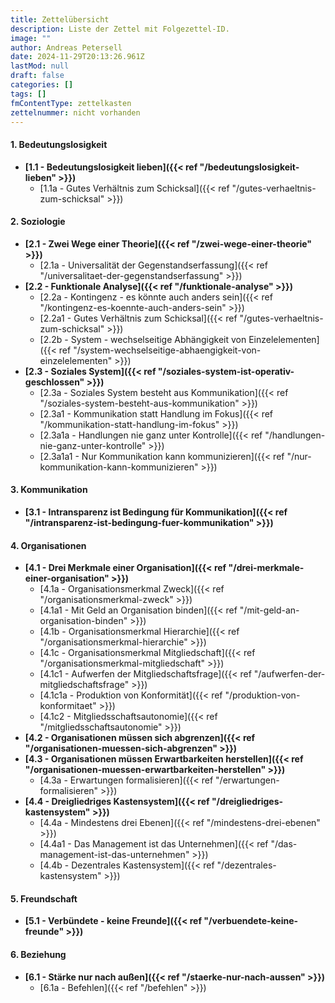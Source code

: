 ```yaml
---
title: Zettelübersicht
description: Liste der Zettel mit Folgezettel-ID.
image: ""
author: Andreas Petersell
date: 2024-11-29T20:13:26.961Z
lastMod: null
draft: false
categories: []
tags: []
fmContentType: zettelkasten
zettelnummer: nicht vorhanden
---
```


<!--more-->
#### 1. Bedeutungslosigkeit
- **[1.1 - Bedeutungslosigkeit lieben]({{< ref "/bedeutungslosigkeit-lieben" >}})**
    - [1.1a - Gutes Verhältnis zum Schicksal]({{< ref "/gutes-verhaeltnis-zum-schicksal" >}})
#### 2. Soziologie
- **[2.1 - Zwei Wege einer Theorie]({{< ref "/zwei-wege-einer-theorie" >}})**
    - [2.1a - Universalität der Gegenstandserfassung]({{< ref "/universalitaet-der-gegenstandserfassung" >}})
- **[2.2 - Funktionale Analyse]({{< ref "/funktionale-analyse" >}})**
    - [2.2a - Kontingenz - es könnte auch anders sein]({{< ref "/kontingenz-es-koennte-auch-anders-sein" >}})
    - [2.2a1 - Gutes Verhältnis zum Schicksal]({{< ref "/gutes-verhaeltnis-zum-schicksal" >}})
    - [2.2b - System - wechselseitige Abhängigkeit von Einzelelementen]({{< ref "/system-wechselseitige-abhaengigkeit-von-einzelelementen" >}})
- **[2.3 - Soziales System]({{< ref "/soziales-system-ist-operativ-geschlossen" >}})**
    - [2.3a - Soziales System besteht aus Kommunikation]({{< ref "/soziales-system-besteht-aus-kommunikation" >}})
    - [2.3a1 - Kommunikation statt Handlung im Fokus]({{< ref "/kommunikation-statt-handlung-im-fokus" >}})
    - [2.3a1a - Handlungen nie ganz unter Kontrolle]({{< ref "/handlungen-nie-ganz-unter-kontrolle" >}})
    - [2.3a1a1 - Nur Kommunikation kann kommunizieren]({{< ref "/nur-kommunikation-kann-kommunizieren" >}})

#### 3. Kommunikation
- **[3.1 - Intransparenz ist Bedingung für Kommunikation]({{< ref "/intransparenz-ist-bedingung-fuer-kommunikation" >}})**

#### 4. Organisationen
- **[4.1 - Drei Merkmale einer Organisation]({{< ref "/drei-merkmale-einer-organisation" >}})**
    - [4.1a - Organisationsmerkmal Zweck]({{< ref "/organisationsmerkmal-zweck" >}})
    - [4.1a1 - Mit Geld an Organisation binden]({{< ref "/mit-geld-an-organisation-binden" >}})
    - [4.1b - Organisationsmerkmal Hierarchie]({{< ref "/organisationsmerkmal-hierarchie" >}})
    - [4.1c - Organisationsmerkmal Mitgliedschaft]({{< ref "/organisationsmerkmal-mitgliedschaft" >}})
    - [4.1c1 - Aufwerfen der Mitgliedschaftsfrage]({{< ref "/aufwerfen-der-mitgliedschaftsfrage" >}})
    - [4.1c1a - Produktion von Konformität]({{< ref "/produktion-von-konformitaet" >}})
    - [4.1c2 - Mitgliedsschaftsautonomie]({{< ref "/mitgliedsschaftsautonomie" >}})
- **[4.2 - Organisationen müssen sich abgrenzen]({{< ref "/organisationen-muessen-sich-abgrenzen" >}})**
- **[4.3 - Organisationen müssen Erwartbarkeiten herstellen]({{< ref "/organisationen-muessen-erwartbarkeiten-herstellen" >}})**
    - [4.3a - Erwartungen formalisieren]({{< ref "/erwartungen-formalisieren" >}})
- **[4.4 - Dreigliedriges Kastensystem]({{< ref "/dreigliedriges-kastensystem" >}})**
    - [4.4a - Mindestens drei Ebenen]({{< ref "/mindestens-drei-ebenen" >}})
    - [4.4a1 - Das Management ist das Unternehmen]({{< ref "/das-management-ist-das-unternehmen" >}})
    - [4.4b - Dezentrales Kastensystem]({{< ref "/dezentrales-kastensystem" >}})

#### 5. Freundschaft
- **[5.1 - Verbündete - keine Freunde]({{< ref "/verbuendete-keine-freunde" >}})**

#### 6. Beziehung
- **[6.1 - Stärke nur nach außen]({{< ref "/staerke-nur-nach-aussen" >}})**
    - [6.1a - Befehlen]({{< ref "/befehlen" >}})